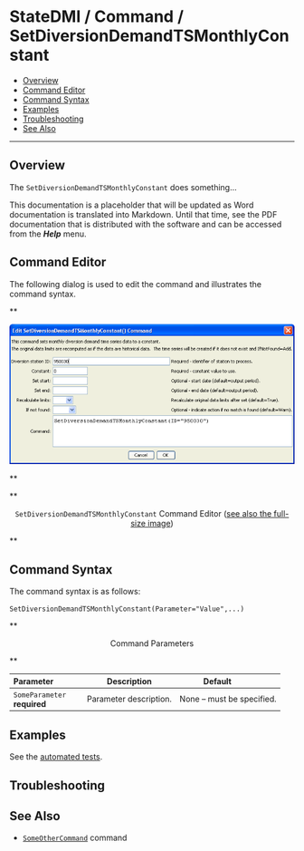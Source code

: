 # StateDMI / Command / SetDiversionDemandTSMonthlyConstant #

* [Overview](#overview)
* [Command Editor](#command-editor)
* [Command Syntax](#command-syntax)
* [Examples](#examples)
* [Troubleshooting](#troubleshooting)
* [See Also](#see-also)

-------------------------

## Overview ##

The `SetDiversionDemandTSMonthlyConstant` does something...

This documentation is a placeholder that will be updated as Word documentation is translated into Markdown.
Until that time, see the PDF documentation that is distributed with the software and can be accessed
from the ***Help*** menu.

## Command Editor ##

The following dialog is used to edit the command and illustrates the command syntax.

**<p style="text-align: center;">
![SetDiversionDemandTSMonthlyConstant](SetDiversionDemandTSMonthlyConstant.png)
</p>**

**<p style="text-align: center;">
`SetDiversionDemandTSMonthlyConstant` Command Editor (<a href="../SetDiversionDemandTSMonthlyConstant.png">see also the full-size image</a>)
</p>**

## Command Syntax ##

The command syntax is as follows:

```text
SetDiversionDemandTSMonthlyConstant(Parameter="Value",...)
```
**<p style="text-align: center;">
Command Parameters
</p>**

| **Parameter**&nbsp;&nbsp;&nbsp;&nbsp;&nbsp;&nbsp;&nbsp;&nbsp;&nbsp;&nbsp;&nbsp;&nbsp; | **Description** | **Default**&nbsp;&nbsp;&nbsp;&nbsp;&nbsp;&nbsp;&nbsp;&nbsp;&nbsp;&nbsp; |
| --------------|-----------------|----------------- |
|`SomeParameter`<br>**required**|Parameter description.|None – must be specified.|

## Examples ##

See the [automated tests](https://github.com/OpenCDSS/cdss-app-statedmi-test/tree/master/test/regression/commands/SetDiversionDemandTSMonthlyConstant).

## Troubleshooting ##

## See Also ##

* [`SomeOtherCommand`](../SomeOtherCommand/SomeOtherCommand) command
